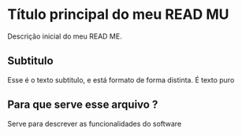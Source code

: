 # Título principal do meu READ MU

Descrição inicial do meu READ ME.

## Subtitulo

Esse é o texto subtitulo, e está formato de forma distinta. É texto puro

## Para que serve esse arquivo ?

Serve para descrever as funcionalidades do software